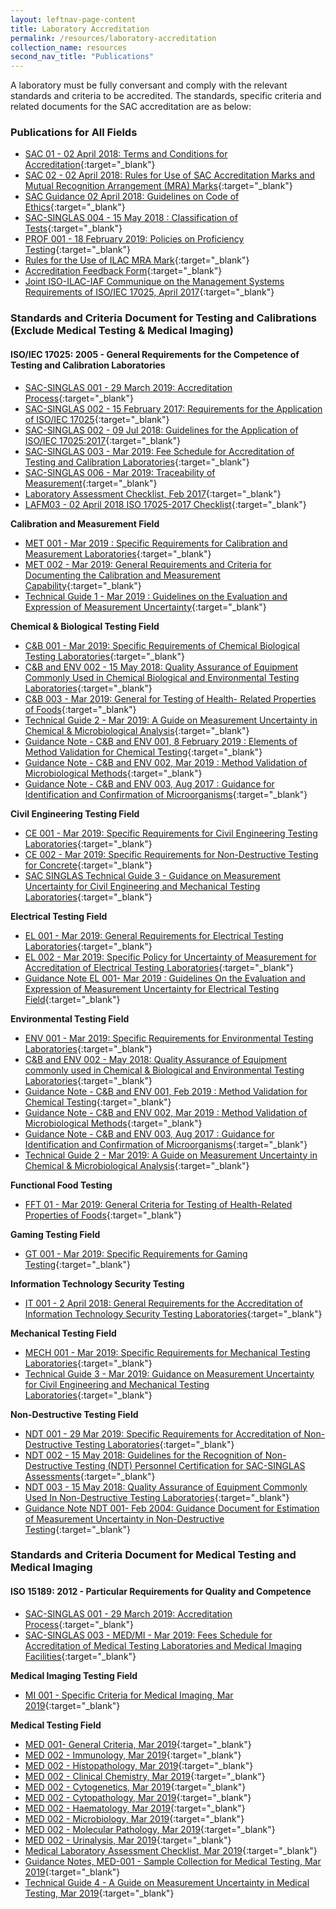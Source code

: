 ```yaml
---
layout: leftnav-page-content
title: Laboratory Accreditation
permalink: /resources/laboratory-accreditation
collection_name: resources
second_nav_title: "Publications"
---
```


A laboratory must be fully conversant and comply with the relevant standards and criteria to be accredited. The standards, specific criteria and related documents for the SAC accreditation are as below:

### Publications for All Fields
* [SAC 01 - 02 April 2018: Terms and Conditions for Accreditation](/files/sac_documents/SAC%2001%20%2802%20April%202018%29.pdf){:target="_blank"}
* [SAC 02 - 02 April 2018: Rules for Use of SAC Accreditation Marks and Mutual Recognition Arrangement (MRA) Marks](/files/sac_documents/SAC%2002%20-%20SAC%20and%20MRA%20Marks%20%2802%20April%202018%29.pdf){:target="_blank"}
* [SAC Guidance 02 April 2018: Guidelines on Code of Ethics](/files/sac_documents/SAC%20Guidance%2001%20-%20Guidelines%20on%20Code%20of%20Ethics%20%2802%20April%202018%29.pdf){:target="_blank"}
* [SAC-SINGLAS 004 - 15 May 2018 : Classification of Tests](/files/sac_documents/laboratory_accreditation/SAC-SINGLAS%20004_15%20May%2018.pdf){:target="_blank"}
* [PROF 001 - 18 February 2019: Policies on Proficiency Testing](/files/sac_documents/laboratory_accreditation/PROF-001%2018%20Feb%202019.pdf){:target="_blank"}
* [Rules for the Use of ILAC MRA Mark](/files/sac_documents/laboratory_accreditation/ILAC_R7_05_2015-Rules-for-the-Use-of-the-ILAC-MRA-Mark1.pdf){:target="_blank"}
* [Accreditation Feedback Form](/files/sac_documents/SACFM10%20-%20AC%20feedback%20form%2002%20April%202018.doc){:target="_blank"}
* [Joint ISO-ILAC-IAF Communique on the Management Systems Requirements of ISO/IEC 17025, April 2017](/files/sac_documents/laboratory_accreditation/Joint_ISO_IEC_17025_communique_2017finalsigned.pdf){:target="_blank"}

### Standards and Criteria Document for Testing and Calibrations (Exclude Medical Testing & Medical Imaging)
#### ISO/IEC 17025: 2005 - General Requirements for the Competence of Testing and Calibration Laboratories
* [SAC-SINGLAS 001 - 29 March 2019: Accreditation Process](/files/sac_documents/laboratory_accreditation/testing_and_calibration_documents/general_requirements/SAC%20SINGLAS%20001%20%2829%20March%202019%29.pdf){:target="_blank"}
* [SAC-SINGLAS 002 - 15 February 2017: Requirements for the Application of ISO/IEC 17025](/files/sac_documents/laboratory_accreditation/testing_and_calibration_documents/general_requirements/SAC-SINGLAS%20002%20%2815%20Feb%202017%29.pdf){:target="_blank"}
* [SAC-SINGLAS 002 - 09 Jul 2018: Guidelines for the Application of ISO/IEC 17025:2017](/files/sac_documents/laboratory_accreditation/testing_and_calibration_documents/general_requirements/SAC-SINGLAS%20002%20%2809%20July%202018%29.pdf){:target="_blank"}
* [SAC-SINGLAS 003 - Mar 2019:  Fee Schedule for Accreditation of Testing and Calibration Laboratories](/files/sac_documents/laboratory_accreditation/testing_and_calibration_documents/general_requirements/SAC-SINGLAS%20003%2029%20Mar%202019.pdf){:target="_blank"}
* [SAC-SINGLAS 006 - Mar 2019: Traceability of Measurement](/files/sac_documents/laboratory_accreditation/testing_and_calibration_documents/general_requirements/SAC-SINGLAS%20006%2029%20Mar%202019.pdf){:target="_blank"}
* [Laboratory Assessment Checklist, Feb 2017](/files/sac_documents/laboratory_accreditation/testing_and_calibration_documents/general_requirements/LAFM03_ISO%2017025%20Chklist%20%2815%20Feb%202017%29.docx){:target="_blank"}
* [LAFM03 - 02 April 2018 ISO 17025-2017 Checklist](/files/sac_documents/laboratory_accreditation/testing_and_calibration_documents/general_requirements/LAFM03_ISO%2017025-2017%20Chklist%20%2802%20April%202018%29.docx){:target="_blank"}

**Calibration and Measurement Field**
* [MET 001 - Mar 2019 : Specific Requirements for Calibration and Measurement Laboratories](/files/sac_documents/laboratory_accreditation/testing_and_calibration_documents/calibration_and_measurement_field/MET%20001%2029%20Mar%202019.pdf){:target="_blank"}
* [MET 002 - Mar 2019: General Requirements and Criteria for Documenting the Calibration and Measurement Capability](/files/sac_documents/laboratory_accreditation/testing_and_calibration_documents/calibration_and_measurement_field/MET%20002%2029%20Mar%202019.pdf){:target="_blank"}
* [Technical Guide 1 - Mar 2019 : Guidelines on the Evaluation and Expression of Measurement Uncertainty](/files/sac_documents/laboratory_accreditation/testing_and_calibration_documents/calibration_and_measurement_field/Technical%20Guide%201%2029%20Mar%202019.pdf){:target="_blank"}

**Chemical & Biological Testing Field**
* [C&B 001 - Mar 2019: Specific Requirements of Chemical Biological Testing Laboratories](/files/sac_documents/laboratory_accreditation/testing_and_calibration_documents/chemical_and_biological_testing_field/CB%20Tech%20Notes%20001%2026%20Mar%202019.pdf){:target="_blank"}
* [C&B and ENV 002 - 15 May 2018: Quality Assurance of Equipment Commonly Used in Chemical Biological and Environmental Testing Laboratories](/files/sac_documents/laboratory_accreditation/testing_and_calibration_documents/chemical_and_biological_testing_field/CB%20and%20ENV%20Tech%20Notes%20002_15%20May%2018.pdf){:target="_blank"}
* [C&B 003 - Mar 2019: General for Testing of Health- Related Properties of Foods](/files/sac_documents/laboratory_accreditation/testing_and_calibration_documents/chemical_and_biological_testing_field/CB%20003%2029%20Mar%202019.pdf){:target="_blank"}
* [Technical Guide 2 - Mar 2019: A Guide on Measurement Uncertainty in Chemical & Microbiological Analysis](/files/sac_documents/laboratory_accreditation/testing_and_calibration_documents/chemical_and_biological_testing_field/Technical%20Guide%202%2029%20Mar%202019.pdf){:target="_blank"}
* [Guidance Note - C&B and ENV 001, 8 February 2019 : Elements of Method Validation for Chemical Testing](/files/sac_documents/laboratory_accreditation/testing_and_calibration_documents/chemical_and_biological_testing_field/Guidance%20Note%20CnB%20ENV%20001%208%20Feb%202019.pdf){:target="_blank"}
* [Guidance Note - C&B and ENV 002, Mar 2019 : Method Validation of Microbiological Methods](/files/sac_documents/laboratory_accreditation/testing_and_calibration_documents/chemical_and_biological_testing_field/Guidance%20Note%20CB%20and%20ENV%20002%2029%20Mar%202019.pdf){:target="_blank"}
* [Guidance Note - C&B and ENV 003, Aug 2017 : Guidance for Identification and Confirmation of Microorganisms](/files/sac_documents/laboratory_accreditation/testing_and_calibration_documents/chemical_and_biological_testing_field/CB%20and%20ENV%20Guidance%20Notes%20003%20%2811%20August%202017%29%20%28002%29.pdf){:target="_blank"}

**Civil Engineering Testing Field**
* [CE 001 - Mar 2019: Specific Requirements for Civil Engineering Testing Laboratories](/files/sac_documents/laboratory_accreditation/testing_and_calibration_documents/civil_engineering_testing_field/CE%20001%2029%20Mar%202019.pdf){:target="_blank"}
* [CE 002 - Mar 2019: Specific Requirements for Non-Destructive Testing for Concrete](/files/sac_documents/laboratory_accreditation/testing_and_calibration_documents/civil_engineering_testing_field/CE%20002%2029%20Mar%202019.pdf){:target="_blank"}
* [SAC SINGLAS Technical Guide 3 - Guidance on Measurement Uncertainty for Civil Engineering and Mechanical Testing Laboratories](/files/sac_documents/laboratory_accreditation/testing_and_calibration_documents/civil_engineering_testing_field/Technical%20Guide%203%2029%20Mar%202019.pdf){:target="_blank"}

**Electrical Testing Field**
* [EL 001 - Mar 2019: General Requirements for Electrical Testing Laboratories](/files/sac_documents/laboratory_accreditation/testing_and_calibration_documents/electrical_testing_field/EL%20001%2029%20Mar%202019.pdf){:target="_blank"}
* [EL 002 - Mar 2019: Specific Policy for Uncertainty of Measurement for Accreditation of Electrical Testing Laboratories](/files/sac_documents/laboratory_accreditation/testing_and_calibration_documents/electrical_testing_field/EL%20002%2c%2029%20Mar%202019.pdf){:target="_blank"}
* [Guidance Note EL 001- Mar 2019 : Guidelines On the Evaluation and Expression of Measurement Uncertainty for Electrical Testing Field](/files/sac_documents/laboratory_accreditation/testing_and_calibration_documents/electrical_testing_field/Gudiance%20Note%20EL%20001%2029%20Mar%202019.pdf){:target="_blank"}

**Environmental Testing Field**
* [ENV 001 - Mar 2019: Specific Requirements for Environmental Testing Laboratories](/files/sac_documents/laboratory_accreditation/testing_and_calibration_documents/environmental_testing_field/ENV%20Tech%20Notes%20001%2029%20Mar%202019.pdf){:target="_blank"}
* [C&B and ENV 002 - May 2018: Quality Assurance of Equipment commonly used in Chemical & Biological and Environmental Testing Laboratories](/files/sac_documents/laboratory_accreditation/testing_and_calibration_documents/environmental_testing_field/CB%20and%20ENV%20Tech%20Notes%20002_15%20May%2018.pdf){:target="_blank"}
* [Guidance Note - C&B and ENV 001, Feb 2019 : Method Validation for Chemical Testing](/files/sac_documents/laboratory_accreditation/testing_and_calibration_documents/environmental_testing_field/Guidance%20Note%20CB%20ENV%20001%208%20Feb%202019.pdf){:target="_blank"}
* [Guidance Note - C&B and ENV 002, Mar 2019 : Method Validation of Microbiological Methods](/files/sac_documents/laboratory_accreditation/testing_and_calibration_documents/environmental_testing_field/Guidance%20Note%20CB%20and%20ENV%20002%2029%20Mar%202019.pdf){:target="_blank"}
* [Guidance Note - C&B and ENV 003, Aug 2017 : Guidance for Identification and Confirmation of Microorganisms](/files/sac_documents/laboratory_accreditation/testing_and_calibration_documents/environmental_testing_field/CB%20and%20ENV%20Guidance%20Notes%20003%2029%20Mar%202019.pdf){:target="_blank"}
* [Technical Guide 2 - Mar 2019: A Guide on Measurement Uncertainty in Chemical & Microbiological Analysis](/files/sac_documents/laboratory_accreditation/testing_and_calibration_documents/environmental_testing_field/Technical%20Guide%202%2029%20Mar%202019.pdf){:target="_blank"}

**Functional Food Testing**
* [FFT 01 - Mar 2019: General Criteria for Testing of Health-Related Properties of Foods](/files/sac_documents/laboratory_accreditation/testing_and_calibration_documents/functional_food_testing/FFT%2001%2029%20Mar%202019.pdf){:target="_blank"}

**Gaming Testing Field**
* [GT 001 - Mar 2019: Specific Requirements for Gaming Testing](/files/sac_documents/laboratory_accreditation/testing_and_calibration_documents/gaming_testing_field/GT%20001%2029%20Mar%202019.pdf){:target="_blank"}

**Information Technology Security Testing**
* [IT 001 - 2 April 2018: General Requirements for the Accreditation of Information Technology Security Testing Laboratories](/files/sac_documents/laboratory_accreditation/testing_and_calibration_documents/information_technology_security_testing/IT%20001%2002%20April%202018.pdf){:target="_blank"}

**Mechanical Testing Field**
* [MECH 001 - Mar 2019: Specific Requirements for Mechanical Testing Laboratories](/files/sac_documents/laboratory_accreditation/testing_and_calibration_documents/mechanical_testing_field/MECH%20001%2029%20Mar%202019.pdf){:target="_blank"}
* [Technical Guide 3 - Mar 2019: Guidance on Measurement Uncertainty for Civil Engineering and Mechanical Testing Laboratories](/files/sac_documents/laboratory_accreditation/testing_and_calibration_documents/mechanical_testing_field/Technical%20Guide%203%2029%20Mar%202019.pdf){:target="_blank"}

**Non-Destructive Testing Field**
* [NDT 001 - 29 Mar 2019: Specific Requirements for Accreditation of Non-Destructive Testing Laboratories](/files/sac_documents/laboratory_accreditation/testing_and_calibration_documents/non_destructive_testing_field/NDT%20001%20-%2015%20May%2018.pdf){:target="_blank"}
* [NDT 002 - 15 May 2018: Guidelines for the Recognition of Non-Destructive Testing (NDT) Personnel Certification for SAC-SINGLAS Assessments](/files/sac_documents/laboratory_accreditation/testing_and_calibration_documents/non_destructive_testing_field/NDT%20002%20-%2015%20May%2018.pdf){:target="_blank"}
* [NDT 003 - 15 May 2018: Quality Assurance of Equipment Commonly Used In Non-Destructive Testing Laboratories](/files/sac_documents/laboratory_accreditation/testing_and_calibration_documents/non_destructive_testing_field/NDT%20003%20-%2015%20May%2018.pdf){:target="_blank"}
* [Guidance Note NDT 001- Feb 2004:  Guidance Document for Estimation of Measurement Uncertainty in Non-Destructive Testing](/files/sac_documents/laboratory_accreditation/testing_and_calibration_documents/non_destructive_testing_field/Guidance%20Note%20NDT%20001%2c%20Feb%2004.pdf){:target="_blank"}

### Standards and Criteria Document for Medical Testing and Medical Imaging
#### ISO 15189: 2012 - Particular Requirements for Quality and Competence

* [SAC-SINGLAS 001 - 29 March 2019: Accreditation Process](/files/sac_documents/laboratory_accreditation/medical_testing_and_medical_imaging_documents/requirements_for_quality_and_competence/SAC%20SINGLAS%20001%20%2829%20March%202019%29.pdf){:target="_blank"}
* [SAC-SINGLAS 003 - MED/MI - Mar 2019: Fees Schedule for Accreditation of Medical Testing Laboratories and Medical Imaging Facilities](/files/sac_documents/laboratory_accreditation/medical_testing_and_medical_imaging_documents/requirements_for_quality_and_competence/SAC-SINGLAS%20003%20MED%20MI%2029%20Mar%202019.pdf){:target="_blank"}
 
**Medical Imaging Testing Field**
* [MI 001 - Specific Criteria for Medical Imaging, Mar 2019](/files/sac_documents/laboratory_accreditation/medical_testing_and_medical_imaging_documents/medical_imaging_testing_field/MI%20001%2029%20Mar%202019.pdf){:target="_blank"}
 
**Medical Testing Field**
* [MED 001- General Criteria, Mar 2019](/files/sac_documents/laboratory_accreditation/medical_testing_and_medical_imaging_documents/medical_testing_field/MED%20001-%20Gen%20Criteria%2029%20Mar%202019.pdf){:target="_blank"}
* [MED 002 - Immunology, Mar 2019](/files/sac_documents/laboratory_accreditation/medical_testing_and_medical_imaging_documents/medical_testing_field/MED%20002%20-%20Immunology%2029%20Mar%202019.pdf){:target="_blank"}
* [MED 002 - Histopathology, Mar 2019](/files/sac_documents/laboratory_accreditation/medical_testing_and_medical_imaging_documents/medical_testing_field/MED%20002%20-%20Histopathology%2029%20Mar%202019.pdf){:target="_blank"}
* [MED 002 - Clinical Chemistry, Mar 2019](https://www.sac-accreditation.gov.sg/Resources/sac_documents/Documents/Calibration_and_Testing_Laboratories/Related_Documents/Medical_Testing_Field/MED%20002%20-%20Clinical%20Chemistry%2029%20Mar%202019.pdf){:target="_blank"}
* [MED 002 - Cytogenetics, Mar 2019](/files/sac_documents/laboratory_accreditation/medical_testing_and_medical_imaging_documents/medical_testing_field/MED%20002%20-%20Cytogenetics%2029%20Mar%202019.pdf){:target="_blank"}
* [MED 002 - Cytopathology, Mar 2019](/files/sac_documents/laboratory_accreditation/medical_testing_and_medical_imaging_documents/medical_testing_field/MED%20002%20-%20Cytopathology%2029%20Mar%202019.pdf){:target="_blank"}
* [MED 002 - Haematology, Mar 2019](/files/sac_documents/laboratory_accreditation/medical_testing_and_medical_imaging_documents/medical_testing_field/MED%20002%20-%20Microbiology%20%28Aug%2013%29.pdf){:target="_blank"}
* [MED 002 - Microbiology, Mar 2019](/files/sac_documents/laboratory_accreditation/medical_testing_and_medical_imaging_documents/medical_testing_field/MED%20002%20-%20Microbiology29%20Mar%202019.pdf){:target="_blank"}
* [MED 002 - Molecular Pathology, Mar 2019](/files/sac_documents/laboratory_accreditation/medical_testing_and_medical_imaging_documents/medical_testing_field/MED%20002%20-%20Molecular%20Pathology%2029%20Mar%202019.pdf){:target="_blank"}
* [MED 002 - Urinalysis, Mar 2019](https://www.sac-accreditation.gov.sg/Resources/sac_documents/Documents/Calibration_and_Testing_Laboratories/Related_Documents/Medical_Testing_Field/MED%20002%20Urinalysis%2029%20Mar%202019.pdf){:target="_blank"}
* [Medical Laboratory Assessment Checklist, Mar 2019](/files/sac_documents/laboratory_accreditation/medical_testing_and_medical_imaging_documents/medical_testing_field/LAFM03-MED-MI%20%28ISO%2015189%20Chklist%29_29%20Mar%2019.docx){:target="_blank"}
* [Guidance Notes, MED-001 - Sample Collection for Medical Testing, Mar 2019](/files/sac_documents/laboratory_accreditation/medical_testing_and_medical_imaging_documents/medical_testing_field/Guidance%20Note%20MED%20001%2029%20Mar%202019.pdf){:target="_blank"}
* [Technical Guide 4 - A Guide on Measurement Uncertainty in Medical Testing, Mar 2019](/files/sac_documents/laboratory_accreditation/medical_testing_and_medical_imaging_documents/medical_testing_field/Technical%20Guide%204_29%20Mar%2019.pdf){:target="_blank"}
